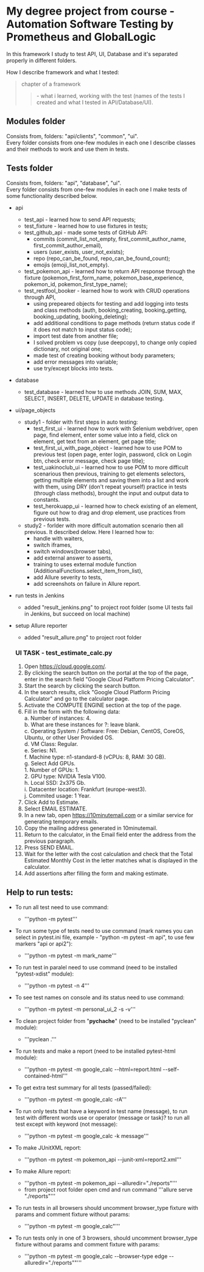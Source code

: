 # My degree project from course - Automation Software Testing by Prometheus and GlobalLogic
In this framework I study to test API, UI, Database and it's separated properly in different folders.

How I describe framework and what I tested:
>chapter of a framework
>><name of the test> - what i learned, working with the test (names of the tests I created and what I tested in API/Database/UI).

## Modules folder
Consists from, folders: "api/clients", "common", "ui".\
Every folder consists from one-few modules in each one I describe classes and their methods to work and use them in tests.


## Tests folder
Consists from, folders: "api", "database", "ui".\
Every folder consists from one-few modules in each one I make tests of some functionality described below.
* api
    + test_api - learned how to send API requests;
    + test_fixture - learned how to use fixtures in tests;
    + test_github_api - made some tests of GitHub API:
        - commits (commit_list_not_empty, first_commit_author_name, first_commit_author_email), 
        - users (user_exists, user_not_exists);
        - repo (repo_can_be_found, repo_can_be_found_count);
        - emojis (emoji_list_not_empty).
    + test_pokemon_api - learned how to return API response through the fixture 
    (pokemon_first_form_name, pokemon_base_experience, pokemon_id, pokemon_first_type_name);
    + test_restfool_booker - learned how to work with CRUD operations through API, 
        - using prepeared objects for testing and add logging into tests and class methods
        (auth, booking_creating, booking_getting, booking_updating, booking_deleting);
        - add additional conditions to page methods (return status code if it does not match to input status code);
        - import test date from another file;
        - I solved problem vs copy (use deepcopy), to change only copied dictionary, not original one;
        - made test of creating booking without body parameters;
        - add error messages into variable;
        - use try/except blocks into tests.
* database
    + test_database - learned how to use methods JOIN, SUM, MAX, SELECT, INSERT, DELETE, UPDATE in database testing.
* ui/page_objects
    + study1 - folder with first steps in auto testing:
        - test_first_ui - learned how to work with Selenium webdriver, open page, find element, 
        enter some value into a field, click on element, get text from an element, get page title;
        - test_first_ui_with_page_object - learned how to use POM to previous test 
        (open page, enter login, password, click on Login btn, check error message, check page title);
        - test_uakinoclub_ui - learned how to use POM to more difficult scenarious then previous, 
        training to get elements selectors, getting multiple elements and saving them into a list and work with them, 
        using DRY (don't repeat yourself) practice in tests (through class methods),
        brought the input and output data to constants.
        - test_herokuapp_ui - learned how to check existing of an element, figure out how to drag and drop element, 
        use practices from previous tests.
    + study2 - forlder with more difficult automation scenario then all previous. It described delow. 
    Here I learned how to:
        - handle with waiters,
        - switch iframes,
        - switch windows(browser tabs),
        - add external answer to asserts,
        - training to uses external module function (AdditionalFunctions.select_item_from_list),
        - add Allure severity to tests,
        - add screenshots on failure in Allure report.
* run tests in Jenkins
    + added "result_jenkins.png" to project root folder (some UI tests fail in Jenkins, but succeed on local machine)
* setup Allure reporter
    + added "result_allure.png" to project root folder
    
    ### UI TASK - test_estimate_calc.py
    1. Open https://cloud.google.com/.
    2. By clicking the search button on the portal at the top of the page, enter in the search field "Google Cloud Platform Pricing Calculator".
    3. Start the search by clicking the search button.
    4. In the search results, click "Google Cloud Platform Pricing Calculator" and go to the calculator page.
    5. Activate the COMPUTE ENGINE section at the top of the page.
    6. Fill in the form with the following data:\
        a. Number of instances: 4.\
        b. What are these instances for ?: leave blank.\
        c. Operating System / Software: Free: Debian, CentOS, CoreOS, Ubuntu, or other User Provided OS.\
        d. VM Class: Regular.\
        e. Series: N1.\
        f. Machine type: n1-standard-8 (vCPUs: 8, RAM: 30 GB).\
        g. Select Add GPUs.\
            1. Number of GPUs: 1.\
            2. GPU type: NVIDIA Tesla V100.\
        h. Local SSD: 2x375 Gb.\
        i. Datacenter location: Frankfurt (europe-west3).\
        j. Commited usage: 1 Year.
    7. Click Add to Estimate.
    8. Select EMAIL ESTIMATE.
    9. In a new tab, open https://10minutemail.com or a similar service for generating temporary emails.
    10. Copy the mailing address generated in 10minutemail.
    11. Return to the calculator, in the Email field enter the address from the previous paragraph.
    12. Press SEND EMAIL.
    13. Wait for the letter with the cost calculation and check that the Total Estimated Monthly Cost in the letter matches what is displayed in the calculator.
    14. Add assertions after filling the form and making estimate.
    

## Help to run tests:
* To run all test need to use command:
    + '''python -m pytest'''

* To run some type of tests need to use command (mark names you can select in pytest.ini file, example - "python -m pytest -m api", to use few markers "api or api2"): 
    + '''python -m pytest -m mark_name'''

* To run test in paralel need to use command (need to be installed "pytest-xdist" module):
    + '''python -m pytest -n 4'''


* To see test names on console and its status need to use command:
    + '''python -m pytest -m personal_ui_2 -s -v'''

* To clean project folder from "__pychache__" (need to be installed "pyclean" module): 
    + '''pyclean .'''

* To run tests and make a report  (need to be installed pytest-html module):
    + '''python -m pytest -m google_calc --html=report.html --self-contained-html'''

* To get extra test summary for all tests (passed/failed):
    + '''python -m pytest -m google_calc -rA'''

* To run only tests that have a keyword in test name (message), to run test with different words use or operator (message or task)? to run all test except with keyword (not message):
    + '''python -m pytest -m google_calc -k message'''

* To make JUnitXML report:
    + '''python -m pytest -m pokemon_api --junit-xml=report2.xml'''

* To make Allure report:
    + '''python -m pytest -m pokemon_api --alluredir="./reports"'''
    + from project root folder open cmd and run command '''allure serve "./reports"'''

* To run tests in all browsers should uncomment browser_type fixture with params and comment fixture without params:
    + '''python -m pytest -m google_calc"'''

* To run tests only in one of 3 browsers, should uncomment browser_type fixture without params and comment fixture with params:
    + '''python -m pytest -m google_calc --browser-type edge --alluredir="./reports""'''
